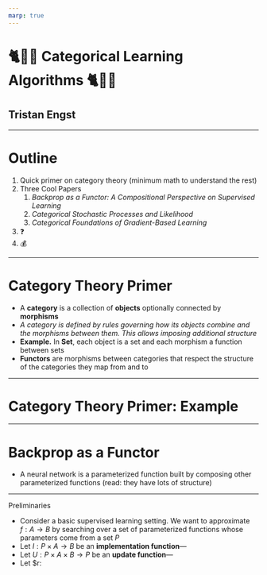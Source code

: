 ```yaml
---
marp: true
---
```

# 🐈🧠🤖 Categorical Learning Algorithms 🐈🧠🤖
Tristan Engst
---
---
# Outline

1. Quick primer on category theory (minimum math to understand the rest)
2. Three Cool Papers
    1. _Backprop as a Functor: A Compositional Perspective on Supervised Learning_
    2. _Categorical Stochastic Processes and Likelihood_
    3. _Categorical Foundations of Gradient-Based Learning_
3. ❓
4. 💰

---
# Category Theory Primer
- A **category** is a collection of **objects** optionally connected by **morphisms**
- _A category is defined by rules governing how its objects combine and the morphisms between them. This allows imposing additional structure_
- **Example.** In **Set**, each object is a set and each morphism a function between sets
- **Functors** are morphisms between categories that respect the structure of the categories they map from and to

---
# Category Theory Primer: Example

---
# Backprop as a Functor
- A neural network is a parameterized function built by composing other parameterized functions (read: they have lots of structure)


---
Preliminaries
- Consider a basic supervised learning setting. We want to approximate $f:A\rightarrow B$ by searching over a set of parameterized functions whose parameters come from a set $P$
- Let $I:P\times A \rightarrow B$ be an  **implementation function**—
- Let $U:P\times A \times B \rightarrow P$ be an **update function**—
- Let $r: